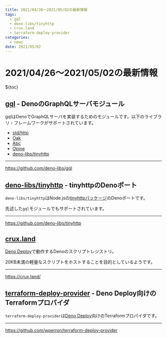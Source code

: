 ```yaml
---
title: 2021/04/26〜2021/05/02の最新情報
tags:
  - gql
  - deno-libs/tinyhttp
  - crux.land
  - terraform-deploy-provider
categories:
  - news
date: 2021/05/02
---
```


# 2021/04/26〜2021/05/02の最新情報

${toc}

## [gql](https://github.com/deno-libs/gql) - DenoのGraphQLサーバモジュール

gqlはDenoでGraphQLサーバを実装するためのモジュールです。以下のライブラリ・フレームワークがサポートされています。

* [std/http](https://deno.land/std/http)
* [Oak](https://oakserver.github.io/oak/)
* [Abc](https://github.com/zhmushan/abc)
* [Opine](https://github.com/asos-craigmorten/opine)
* [deno-libs/tinyhttp](https://github.com/deno-libs/tinyhttp)

---

https://github.com/deno-libs/gql

## [deno-libs/tinyhttp](https://github.com/deno-libs/tinyhttp) - tinyhttpのDenoポート

`deno-libs/tinyhttp`はNode.jsの[tinyhttpパッケージ](https://github.com/talentlessguy/tinyhttp)のDenoポートです。

先述した`gql`モジュールでもサポートされています。

---

https://github.com/deno-libs/tinyhttp

## [crux.land](https://crux.land/)

[Deno Deploy](https://deno.com/deploy)で動作するDenoのスクリプトレジストリ。

20KB未満の軽量なスクリプトをホストすることを目的としているようです。

---

https://crux.land/

## [terraform-deploy-provider](https://github.com/wperron/terraform-deploy-provider) - Deno Deploy向けのTerraformプロパイダ

`terraform-deploy-provider`は[Deno Deploy](https://deno.com/deploy)向けのTerraformプロパイダです。

---

https://github.com/wperron/terraform-deploy-provider
